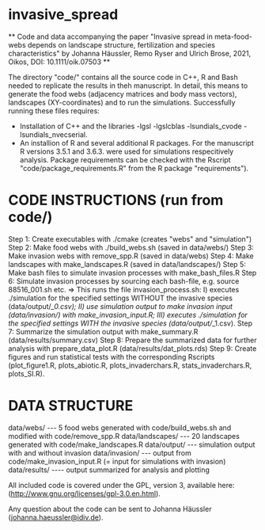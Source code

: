 # invasive_spread 

** Code and data accompanying the paper "Invasive spread in meta-food-webs depends on landscape structure, fertilization and species characteristics" by Johanna Häussler, Remo Ryser and Ulrich Brose, 2021, Oikos, DOI: 10.1111/oik.07503 ** 

The directory "code/" contains all the source code in C++, R and Bash needed to replicate the results in theh manuscript. In detail, this means to generate the food webs (adjacency matrices and body mass vectors), landscapes (XY-coordinates) and to run the simulations. 
Successfully running these files requires:

* Installation of C++ and the libraries -lgsl -lgslcblas -lsundials_cvode -lsundials_nvecserial. 
* An installion of R and several additional R packages. For the manuscript R versions 3.5.1 and 3.6.3. were used for simulations respecitively analysis. Package requirements can be checked with the Rscript "code/package_requirements.R" from the R package "requirements"). 

# CODE INSTRUCTIONS (run from code/)
Step 1: Create executables with ./cmake (creates "webs" and "simulation")
Step 2: Make food webs with ./build_webs.sh (saved in data/webs/)
Step 3: Make invasion webs with remove_spp.R (saved in data/webs)
Step 4: Make landscapes with make_landscapes.R (saved in data/landscapes/)
Step 5: Make bash files to simulate invasion processes with make_bash_files.R
Step 6: Simulate invasion processes by sourcing each bash-file, e.g. source 88516_001.sh etc. 
=> This runs the file invasion_process.sh:
I) executes ./simulation for the specified settings WITHOUT the invasive species (data/output/*_0.csv); 
II) use simulation output to make invasion input (data/invasion/) with make_invasion_input.R; 
III) executes ./simulation for the specified settings WITH the invasive species (data/output/*_1.csv). 
Step 7: Summarize the simulation output with make_summary.R (data/results/summary.csv)
Step 8: Prepare the summarized data for further analysis with prepare_data_plot.R (data/results/dat_plots.rds)
Step 9: Create figures and run statistical tests with the corresponding Rscripts (plot_figure1.R, plots_abiotic.R, plots_invaderchars.R, stats_invaderchars.R, plots_SI.R). 

# DATA STRUCTURE
data/webs/ --- 5 food webs generated with code/build_webs.sh and modified with code/remove_spp.R
data/landscapes/ --- 20 landscapes generated with code/make_landscapes.R
data/output/ --- simulation output with and without invasion 
data/invasion/ --- output from code/make_invasion_input.R (= input for simulations with invasion)
data/results/ ---- output summarized for analysis and plotting

All included code is covered under the GPL, version 3, available here: (http://www.gnu.org/licenses/gpl-3.0.en.html).

Any question about the code can be sent to Johanna Häussler (johanna.haeussler@idiv.de). 

